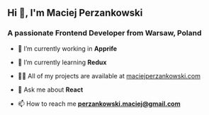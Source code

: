 <h2 >Hi 👋, I'm Maciej Perzankowski</h2>
<h3 >A passionate Frontend Developer from Warsaw, Poland</h3>

 - 🔭 I’m currently working in **Apprife**

 - 🌱 I’m currently learning **Redux**

 - 👨‍💻 All of my projects are available at [maciejperzankowski.com](http://www.maciejperzankowski.com/)

 - 💬 Ask me about **React**

 - 📫 How to reach me **perzankowski.maciej@gmail.com**






